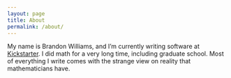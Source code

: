 ```yaml
---
layout: page
title: About
permalink: /about/
---
```


My name is Brandon Williams, and I’m currently writing software at [Kickstarter](http://www.kickstarter.com). I did math for a very long time, including graduate school. Most of everything I write comes with the strange view on reality that mathematicians have.